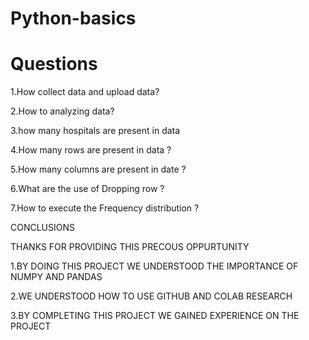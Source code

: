 # Python-basics
# **Questions**


1.How collect data and upload data?




2.How to analyzing data?



3.how many hospitals are present in data


4.How many rows are present in data ?




5.How many columns are present in date ?


6.What are the use of Dropping row ?


7.How to execute the Frequency distribution ?







CONCLUSIONS



THANKS FOR PROVIDING THIS PRECOUS OPPURTUNITY



1.BY DOING THIS PROJECT WE UNDERSTOOD THE IMPORTANCE OF NUMPY AND PANDAS





2.WE UNDERSTOOD HOW TO USE GITHUB AND COLAB RESEARCH 






3.BY COMPLETING THIS PROJECT WE GAINED EXPERIENCE ON THE PROJECT
